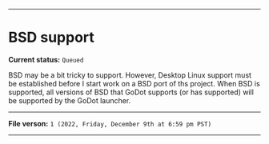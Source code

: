 
***

# BSD support

**Current status:** `Queued`

BSD may be a bit tricky to support. However, Desktop Linux support must be established before I start work on a BSD port of ths project. When BSD is supported, all versions of BSD that GoDot supports (or has supported) will be supported by the GoDot launcher.

***

**File verson:** `1 (2022, Friday, December 9th at 6:59 pm PST)`

***
